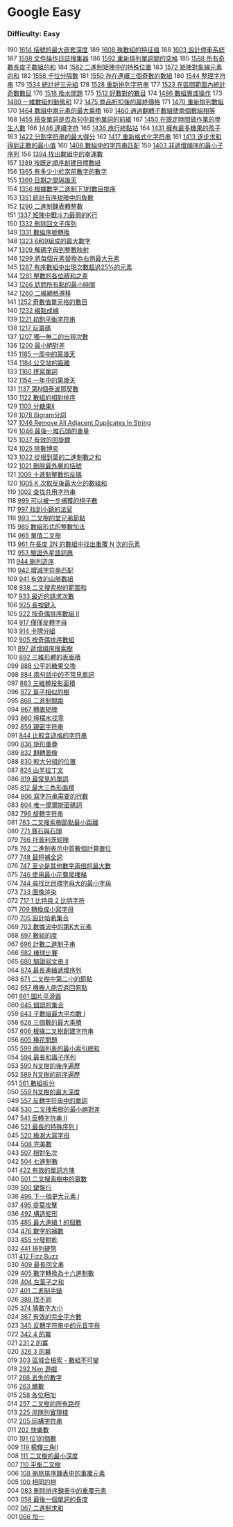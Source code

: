 # Google Easy

### Difficulty: Easy

190 [1614 括號的最大嵌套深度](./Google/1614.md) 
189 [1608 殊數組的特征值](./Google/1608.md) 
188 [1603 設計停車系統](./Google/1603.md) 
187 [1598 文件操作日誌搜集器](./Google/1598.md) 
186 [1592 重新排列單詞間的空格](./Google/1592.md) 
185 [1588 所有奇數長度子數組的和](./Google/1588.md) 
184 [1582 二進制矩陣中的特殊位置](./Google/1582.md) 
183 [1572 矩陣對象線元素的和](./Google/1572.md) 
182 [1556 千位分隔數](./Google/1556.md) 
181 [1550 存在連續三個奇數的數組](./Google/1550.md) 
180 [1544 整理字符串](./Google/1544.md) 
179 [1534 統計好三元組](./Google/1534.md) 
178 [1528 重新排列字符串](./Google/1528.md) 
177 [1523 在區間範圍內統計奇數數目](./Google/1518.md) 
176 [1518 換水問題](./Google/1518.md) 
175 [1512 好數對的數目](./Google/1512.md) 
174 [1486 數組異或操作](./Google/1486.md) 
173 [1480 一維數組的動態和](./Google/1480.md) 
172 [1475 商品折扣後的最終價格](./Google/1475.md) 
171 [1470 重新排列數組](./Google/1470.md) 
170 [1464 數組中兩元素的最大乘積](./Google/1464.md) 
169 [1460 通過翻轉子數組使兩個數組相等](./Google/1460.md) 
168 [1455 檢查單詞是否為句中其他單詞的前綴](./Google/1455.md) 
167 [1450 在既定時間做作業的學生人數](./Google/1450.md) 
166 [1446 連續字符](./Google/1446.md) 
165 [1436 旅行終點站](./Google/1436.md) 
164 [1431 擁有最多糖果的孩子](./Google/1431.md) 
163 [1422 分割字符串的最大得分](./Google/1422.md) 
162 [1417 重新格式化字符串](./Google/1417.md) 
161 [1413 逐步求和得到正數的最小值](./Google/1413.md) 
160 [1408 數組中的字符串匹配](./Google/1408.md) 
159 [1403 非遞增順序的最小子序列](./Google/1403.md) 
158 [1394 找出數組中的幸運數](./Google/1394.md)  
157 [1389 按既定順序創建目標數組](./Google/1365.md)  
156 [1365 有多少小於當前數字的數字](./Google/1365.md)  
155 [1360 日期之間隔幾天](./Google/1360.md)  
154 [1356 根據數字二進制下1的數目排序](./Google/1356.md)  
153 [1351 統計有序矩陣中的負數](./Google/1351.md)  
152 [1290 二進制鍊表轉整數](./Google/1290.md)  
151 [1337 矩陣中戰斗力最弱的K行](./Google/1337.md)  
150 [1332 刪除回文子序列](./Google/1332.md)  
149 [1331 數組序號轉換](./Google/1331.md)  
148 [1323 6和9組成的最大數字](./Google/1323.md)  
147 [1309 解碼字母到整數映射](./Google/1309.md)  
146 [1299 將每個元素替換為右側最大元素](./Google/1299.md)  
145 [1287 有序數組中出現次數超過25%的元素](./Google/1287.md)  
144 [1281 整數的各位積和之差](./Google/1281.md)  
143 [1266 訪問所有點的最小時間](./Google/1266.md)  
142 [1260 二維網格遷移](./Google/1260.md)   
141 [1252 奇數值單元格的數目](./Google/1252.md)   
140 [1232 綴點成線](./Google/1232.md)   
139 [1221 初割平衡字符串](./Google/1221.md)   
138 [1217 玩籌碼](./Google/1217.md)   
137 [1207 獨一無二的出現次數](./Google/1207.md)   
136 [1200 最小絕對差](./Google/1200.md)   
135 [1185 一周中的第幾天](./Google/1185.md)   
134 [1184 公交站的距離](./Google/1184.md)   
133 [1160 拼寫單詞](./Google/1160.md)   
132 [1154 一年中的第幾天](./Google/1154.md)   
131 [1137 第N個泰波那契數](./Google/1137.md)   
130 [1122 數組的相對排序](./Google/1122.md)   
129 [1103 分糖果II](./Google/1103.md)   
128 [1078 Bigram分詞](./Google/1078.md)   
127 [1046 Remove All Adjacent Duplicates In String](./Google/1047.md)    
126 [1046 最後一堆石頭的重量](./Google/1046.md)  
125 [1037 有效的回旋鏢](./Google/1037.md)  
124 [1025 除數博奕](./Google/1025.md)  
123 [1022 從根到葉的二進制數之和](./Google/1022.md)  
122 [1021 刪除最外層的括號](./Google/1021.md)  
121 [1009 十進制整數的反碼](./Google/1009.md)  
120 [1005 K 次取反後最大化的數組和](./Google/1005.md)  
119 [1002 查找共用字符串](./Google/1002.md)  
118 [999 可以被一步捕獲的棋子數](./Google/999.md)  
117 [997 找到小鎮的法官](./Google/997.md)  
116 [993 二叉樹的堂兄弟節點](./Google/993.md)  
115 [989 數組形式的整數加法](./Google/989.md)  
114 [965 單值二叉樹](./Google/965.md)   
113 [961 在長度 2N 的數組中找出重覆 N 次的元素](./Google/961.md)   
112 [953 驗證外星語詞典](./Google/953.md)   
111 [944 删列造序](./Google/944.md)   
110 [942 增減字符串匹配](./Google/942.md)   
109 [941 有效的山脈數組](./Google/941.md)   
108 [938 二叉搜索樹的範圍和](./Google/938.md)    
107 [933 最近的請求次數](./Google/933.md)    
106 [925 長按鍵入](./Google/925.md)    
105 [922 按奇偶排序數組 II](./Google/922.md)    
104 [917 僅僅反轉字母](./Google/917.md)    
103 [914 卡牌分組](./Google/914.md)  
102 [905 按奇偶排序數組](./Google/905.md)  
101 [897 遞增順序搜索樹](./Google/897.md)    
100 [892 三維形體的表面積](./Google/892.md)  
099 [888 公平的糖果交換](./Google/888.md)  
098 [884 兩句話中的不常見單詞](./Google/884.md)  
097 [883 三維體投影面積](./Google/883.md)  
096 [872 葉子相似的樹](./Google/872.md)  
095 [868 二進制間距](./Google/868.md)  
094 [867 轉置矩陣](./Google/867.md)  
093 [860 檸檬水找零](./Google/860.md)   
092 [859 親密字符串](./Google/859.md)   
091 [844 比較含退格的字符串](./Google/844.md)   
090 [836 矩形重疊](./Google/836.md)  
089 [832 翻轉圖像](./Google/832.md)  
088 [830 較大分組的位置](./Google/830.md)  
087 [824 山羊拉丁文](./Google/824.md)  
086 [819 最常見的單詞](./Google/819.md)  
085 [812 最大三角形面積](./Google/812.md)  
084 [806 寫字符串需要的行數](./Google/806.md)  
083 [804 唯一摩爾斯密碼詞](./Google/804.md)  
082 [796 旋轉字符串](./Google/796.md)  
081 [783 二叉搜索樹節點最小距離](./Google/783.md)  
080 [771 寶石與石頭](./Google/771.md)  
079 [766 托普利茨矩陣](./Google/766.md)  
078 [762 二進制表示中質數個計算置位](./Google/762.md)  
077 [748 最短補全詞](./Google/748.md)  
076 [747 至少是其他數字兩倍的最大數](./Google/747.md)  
075 [746 使用最小花費爬樓梯](./Google/746.md)  
074 [744 尋找比目標字母大的最小字母](./Google/744.md)    
073 [733 圖像渲染](./Google/733.md)   
072 [717 1 比特與 2 比特字符](./Google/717.md)   
071 [709 轉換成小寫字母](./Google/709.md)   
070 [705 設計哈希集合](./Google/705.md)   
069 [703 數據流中的第K大元素](./Google/703.md)   
068 [697 數組的度](./Google/697.md)   
067 [696 計數二進制子串](./Google/696.md)   
066 [682 棒球比賽](./Google/682.md)   
065 [680 驗證回文串 II](./Google/680.md)   
064 [674 最長連續遞增序列](./Google/674.md)   
063 [671 二叉樹中第二小的節點](./Google/671.md)   
062 [657 機器人能否返回原點](./Google/657.md)   
061 [661 圖片平滑器](./Google/661.md)   
060 [645 錯誤的集合](./Google/645.md)  
059 [643 子數組最大平均數 I](./Google/643.md)  
058 [628 三個數的最大乘積](./Google/628.md)  
057 [606 根據二叉樹創建字符串](./Google/606.md)  
056 [605 種花問題](./Google/605.md)  
055 [599 兩個列表的最小索引總和](./Google/599.md)  
054 [594 最長和諧子序列](./Google/594.md)  
053 [590 N叉樹的後序遍歷](./Google/590.md)  
052 [589 N叉樹的前序遍歷](./Google/589.md)  
051 [561 數組拆分](./Google/561.md)  
050 [559 N叉樹的最大深度](./Google/559.md)  
049 [557 反轉字符串中的單詞](./Google/557.md)  
048 [530 二叉搜索樹的最小絕對差](./Google/530.md)  
047 [541 反轉字符串 II](./Google/541.md)  
046 [521 最長的特殊序列 I](./Google/521.md)  
045 [520 檢測大寫字母](./Google/520.md)  
044 [508 完美數](./Google/508.md)  
043 [507 相對名次](./Google/507.md)  
042 [504 七進制數](./Google/504.md)  
041 [422 有效的單詞方塊](./Google/501.md)  
040 [501 二叉搜索樹中的眾數](./Google/501.md)  
039 [500 鍵盤行](./Google/500.md)  
038 [496 下一個更大元素 I](./Google/496.md)   
037 [495 提莫攻擊](./Google/495.md)  
036 [492 構造矩形](./Google/492.md)  
035 [485 最大連續 1 的個數](./Google/485.md)  
034 [476 數字的補數](./Google/476.md)  
033 [455 分發餅乾](./Google/455.md)  
032 [441 排列硬幣](./Google/441.md)  
031 [412 Fizz Buzz](./Google/412.md)  
030 [409 最長回文串](./Google/409.md)  
029 [405 數字轉換為十六進制數](./Google/405.md)   
028 [404 左葉子之和](./Google/404.md)   
027 [401 二進制手錶](./Google/401.md)    
026 [389 找不同](./Google/389.md)   
025 [374 猜數字大小](./Google/374.md)   
024 [367 有效的完全平方數](./Google/345.md)  
023 [345 反轉字符串中的元音字母](./Google/345.md)   
022 [342 4 的冪](./Google/342.md)    
021 [231 2 的冪](./Google/326.md)    
020 [326 3 的冪](./Google/326.md)   
019 [303 區域合檢索 - 數組不可變](./Google/303.md)   
018 [292 Nim 遊戲](./Google/292.md)   
017 [268 丟失的數字](./Google/268.md)   
016 [263 醜數](./Google/263.md)   
015 [258 各位相加](./Google/258.md)   
014 [257 二叉樹的所有路徑](./Google/257.md)   
013 [225 用隊列實現棧](./Google/225.md)   
012 [205 同構字符串](./Google/205.md)  
011 [202 快樂數](./Google/202.md)  
010 [191 位1的個數 ](./Google/191.md)  
009 [119 楊輝三角II](./Google/119.md)  
008 [111 二叉樹的最小深度](./Google/111.md)  
007 [110 平衡二叉樹](./Google/110.md)  
006 [108 刪除排序鍊表中的重覆元素](./Google/108.md)  
005 [100 相同的樹](./Google/100.md)  
004 [083 刪除排序鍊表中的重覆元素](./Google/083.md)  
003 [058 最後一個單詞的長度](./Google/058.md)  
002 [067 二進制求和](./Google/067.md)  
001 [066 加一](./Google/066.md)  